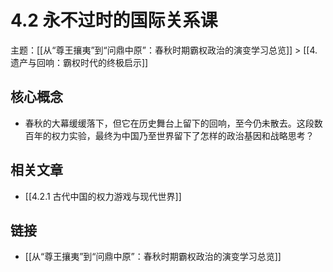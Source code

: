# 4.2 永不过时的国际关系课

主题：[[从“尊王攘夷”到“问鼎中原”：春秋时期霸权政治的演变学习总览]] > [[4. 遗产与回响：霸权时代的终极启示]]

## 核心概念

- 春秋的大幕缓缓落下，但它在历史舞台上留下的回响，至今仍未散去。这段数百年的权力实验，最终为中国乃至世界留下了怎样的政治基因和战略思考？

## 相关文章

- [[4.2.1 古代中国的权力游戏与现代世界]]

## 链接

- [[从“尊王攘夷”到“问鼎中原”：春秋时期霸权政治的演变学习总览]]
